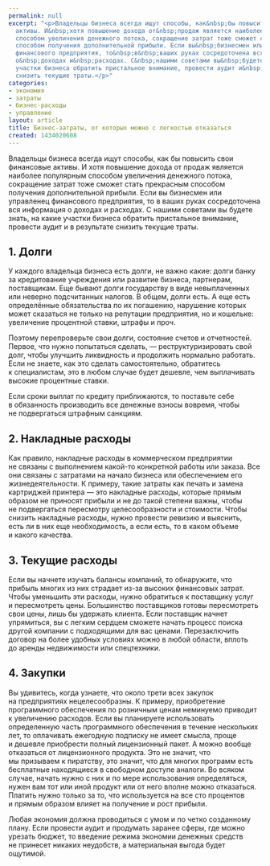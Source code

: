 ```yaml
---
permalink: null
excerpt: "<p>Владельцы бизнеса всегда ищут способы, как&nbsp;бы повысить свои финансовые
  активы. И&nbsp;хотя повышение дохода от&nbsp;продаж является наиболее популярным
  способом увеличения денежного потока, сокращение затрат тоже сможет стать прекрасным
  способом получения дополнительной прибыли. Если вы&nbsp;бизнесмен или управленец
  финансового предприятия, то&nbsp;в&nbsp;ваших руках сосредоточена вся информация
  о&nbsp;доходах и&nbsp;расходах. С&nbsp;нашими советами вы&nbsp;будете знать, на&nbsp;какие
  участки бизнеса обратить пристальное внимание, провести аудит и&nbsp;в&nbsp;результате
  снизить текущие траты.</p>"
categories:
- экономия
- затраты
- бизнес-расходы
- управление
layout: article
title: Бизнес-затраты, от которых можно с легкостью отказаться
created: 1434020608
---
```

<p>Владельцы бизнеса всегда ищут способы, как&nbsp;бы повысить свои финансовые активы. И&nbsp;хотя повышение дохода от&nbsp;продаж является наиболее популярным способом увеличения денежного потока, сокращение затрат тоже сможет стать прекрасным способом получения дополнительной прибыли. Если вы&nbsp;бизнесмен или управленец финансового предприятия, то&nbsp;в&nbsp;ваших руках сосредоточена вся информация о&nbsp;доходах и&nbsp;расходах. С&nbsp;нашими советами вы&nbsp;будете знать, на&nbsp;какие участки бизнеса обратить пристальное внимание, провести аудит и&nbsp;в&nbsp;результате снизить текущие траты.</p>
<h2>1. Долги</h2>
<p>У&nbsp;каждого владельца бизнеса есть долги, не&nbsp;важно какие: долги банку за&nbsp;кредитование учреждения или развитие бизнеса, партнерам, поставщикам. Еще бывают долги государству в&nbsp;виде невыплаченных или неверно подсчитанных налогов. В&nbsp;общем, долги есть. А&nbsp;еще есть определённые обязательства по&nbsp;их&nbsp;погашению, нарушение которых может сказаться не&nbsp;только на&nbsp;репутации предприятия, но&nbsp;и&nbsp;кошельке: увеличение процентной ставки, штрафы и&nbsp;проч.</p>
<p>Поэтому перепроверьте свои долги, состояние счетов и&nbsp;отчетностей. Первое, что нужно попытаться сделать,&nbsp;— реструктуризировать свой долг, чтобы улучшить ликвидность и&nbsp;продолжить нормально работать. Если не&nbsp;знаете, как это сделать самостоятельно, обратитесь к&nbsp;специалистам, это в&nbsp;любом случае будет дешевле, чем выплачивать высокие процентные ставки.</p>
<p>Если сроки выплат по&nbsp;кредиту приближаются, то&nbsp;поставьте себе в&nbsp;обязанность производить все денежные взносы вовремя, чтобы не&nbsp;подвергаться штрафным санкциям.</p>
<h2>2. Накладные расходы</h2>
<p>Как правило, накладные расходы в&nbsp;коммерческом предприятии не&nbsp;связаны с&nbsp;выполнением какой-то конкретной работы или заказа. Все они связаны с&nbsp;затратами на&nbsp;начало бизнеса или обеспечением его жизнедеятельности. К&nbsp;примеру, такие затраты как печать и&nbsp;замена картриджей принтера&nbsp;— это накладные расходы, которые прямым образом не&nbsp;приносят прибыли и&nbsp;не&nbsp;до&nbsp;такой степени важны, чтобы не&nbsp;подвергаться пересмотру целесообразности и&nbsp;стоимости. Чтобы снизить накладные расходы, нужно провести ревизию и&nbsp;выяснить, есть&nbsp;ли в&nbsp;них еще необходимость, а&nbsp;если есть, то&nbsp;в&nbsp;каком объеме и&nbsp;какого качества.</p>
<h2>3. Текущие расходы</h2>
<p>Если вы&nbsp;начнете изучать балансы компаний, то&nbsp;обнаружите, что прибыль многих из&nbsp;них страдает из-за высоких финансовых затрат. Чтобы уменьшить эти расходы, нужно обратиться к&nbsp;поставщику услуг и&nbsp;пересмотреть цены. Большинство поставщиков готовы пересмотреть свои цены, лишь&nbsp;бы удержать клиента. Если поставщик начнет упрямиться, вы&nbsp;с&nbsp;легким сердцем сможете начать процесс поиска другой компании с&nbsp;подходящими для вас ценами. Перезаключить договор на&nbsp;более удобных условиях можно в&nbsp;любой области, вплоть до&nbsp;аренды недвижимости или спецтехники.</p>
<h2>4. Закупки</h2>
<p>Вы&nbsp;удивитесь, когда узнаете, что около трети всех закупок на&nbsp;предприятиях нецелесообразны. К&nbsp;примеру, приобретение программного обеспечения по&nbsp;розничным ценам неминуемо приводит к&nbsp;увеличению расходов. Если вы&nbsp;планируете использовать определенную часть программного обеспечения в&nbsp;течение нескольких лет, то&nbsp;оплачивать ежегодную подписку не&nbsp;имеет смысла, проще и&nbsp;дешевле приобрести полный лицензионный пакет. А&nbsp;можно вообще отказаться от&nbsp;лицензионного продукта. Это не&nbsp;значит, что мы&nbsp;призываем к&nbsp;пиратству, это значит, что для многих программ есть бесплатные находящиеся в&nbsp;свободном доступе аналоги. Во&nbsp;всяком случае, начать нужно с&nbsp;них и&nbsp;по&nbsp;мере использования определяться, нужен вам тот или иной продукт или от&nbsp;него вполне можно отказаться. Платить нужно только за&nbsp;то, что используется на&nbsp;все сто процентов и&nbsp;прямым образом влияет на&nbsp;получение и&nbsp;рост прибыли.</p>
<p>Любая экономия должна проводиться с&nbsp;умом и&nbsp;по&nbsp;четко созданному плану. Если провести аудит и&nbsp;продумать заранее сферы, где можно урезать бюджет, то&nbsp;введение режима экономии денежных средств не&nbsp;принесет никаких неудобств, а&nbsp;материальная выгода будет ощутимой.</p>
